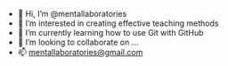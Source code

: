 - 👋 Hi, I’m @mentallaboratories
- 👀 I’m interested in creating effective teaching methods 
- 🌱 I’m currently learning how to use Git with GitHub
- 💞️ I’m looking to collaborate on ... 
- 📫 mentallaboratories@gmail.com

<!---
mentallaboratories/mentallaboratories is a ✨ special ✨ repository because its `README.md` (this file) appears on your GitHub profile.
You can click the Preview link to take a look at your changes.
--->
